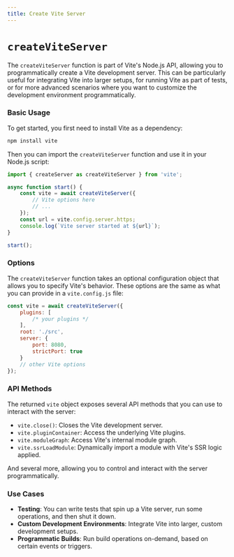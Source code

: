 ```yaml
---
title: Create Vite Server
---
```


# `createViteServer`

The `createViteServer` function is part of Vite's Node.js API, allowing you to programmatically create a Vite development server. This can be particularly useful for integrating Vite into larger setups, for running Vite as part of tests, or for more advanced scenarios where you want to customize the development environment programmatically.

### Basic Usage

To get started, you first need to install Vite as a dependency:

```bash
npm install vite
```

Then you can import the `createViteServer` function and use it in your Node.js script:

```javascript
import { createServer as createViteServer } from 'vite';

async function start() {
	const vite = await createViteServer({
		// Vite options here
		// ...
	});
	const url = vite.config.server.https;
	console.log(`Vite server started at ${url}`);
}

start();
```

### Options

The `createViteServer` function takes an optional configuration object that allows you to specify Vite's behavior. These options are the same as what you can provide in a `vite.config.js` file:

```javascript
const vite = await createViteServer({
	plugins: [
		/* your plugins */
	],
	root: './src',
	server: {
		port: 8080,
		strictPort: true
	}
	// other Vite options
});
```

### API Methods

The returned `vite` object exposes several API methods that you can use to interact with the server:

- `vite.close()`: Closes the Vite development server.
- `vite.pluginContainer`: Access the underlying Vite plugins.
- `vite.moduleGraph`: Access Vite's internal module graph.
- `vite.ssrLoadModule`: Dynamically import a module with Vite's SSR logic applied.

And several more, allowing you to control and interact with the server programmatically.

### Use Cases

- **Testing**: You can write tests that spin up a Vite server, run some operations, and then shut it down.
- **Custom Development Environments**: Integrate Vite into larger, custom development setups.
- **Programmatic Builds**: Run build operations on-demand, based on certain events or triggers.
